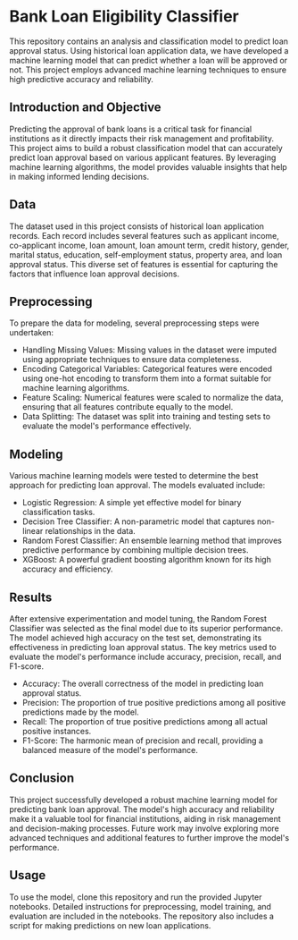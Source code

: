 # Bank Loan Eligibility Classifier

This repository contains an analysis and classification model to predict loan approval status. Using historical loan application data, we have developed a machine learning model that can predict whether a loan will be approved or not. This project employs advanced machine learning techniques to ensure high predictive accuracy and reliability.

## Introduction and Objective
Predicting the approval of bank loans is a critical task for financial institutions as it directly impacts their risk management and profitability. This project aims to build a robust classification model that can accurately predict loan approval based on various applicant features. By leveraging machine learning algorithms, the model provides valuable insights that help in making informed lending decisions.

## Data
The dataset used in this project consists of historical loan application records. Each record includes several features such as applicant income, co-applicant income, loan amount, loan amount term, credit history, gender, marital status, education, self-employment status, property area, and loan approval status. This diverse set of features is essential for capturing the factors that influence loan approval decisions.

## Preprocessing
To prepare the data for modeling, several preprocessing steps were undertaken:

* Handling Missing Values: Missing values in the dataset were imputed using appropriate techniques to ensure data completeness.
* Encoding Categorical Variables: Categorical features were encoded using one-hot encoding to transform them into a format suitable for machine learning algorithms.
* Feature Scaling: Numerical features were scaled to normalize the data, ensuring that all features contribute equally to the model.
* Data Splitting: The dataset was split into training and testing sets to evaluate the model's performance effectively.

## Modeling
Various machine learning models were tested to determine the best approach for predicting loan approval. The models evaluated include:

* Logistic Regression: A simple yet effective model for binary classification tasks.
* Decision Tree Classifier: A non-parametric model that captures non-linear relationships in the data.
* Random Forest Classifier: An ensemble learning method that improves predictive performance by combining multiple decision trees.
* XGBoost: A powerful gradient boosting algorithm known for its high accuracy and efficiency.

## Results
After extensive experimentation and model tuning, the Random Forest Classifier was selected as the final model due to its superior performance. The model achieved high accuracy on the test set, demonstrating its effectiveness in predicting loan approval status. The key metrics used to evaluate the model's performance include accuracy, precision, recall, and F1-score.

* Accuracy: The overall correctness of the model in predicting loan approval status.
* Precision: The proportion of true positive predictions among all positive predictions made by the model.
* Recall: The proportion of true positive predictions among all actual positive instances.
* F1-Score: The harmonic mean of precision and recall, providing a balanced measure of the model's performance.

## Conclusion
This project successfully developed a robust machine learning model for predicting bank loan approval. The model's high accuracy and reliability make it a valuable tool for financial institutions, aiding in risk management and decision-making processes. Future work may involve exploring more advanced techniques and additional features to further improve the model's performance.

## Usage
To use the model, clone this repository and run the provided Jupyter notebooks. Detailed instructions for preprocessing, model training, and evaluation are included in the notebooks. The repository also includes a script for making predictions on new loan applications.

